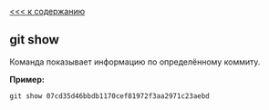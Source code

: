 [<<< к содержанию](/readme.md)
## git show

Команда показывает информацию по определённому коммиту. 

__Пример:__

```bash=
git show 07cd35d46bbdb1170cef81972f3aa2971c23aebd
```